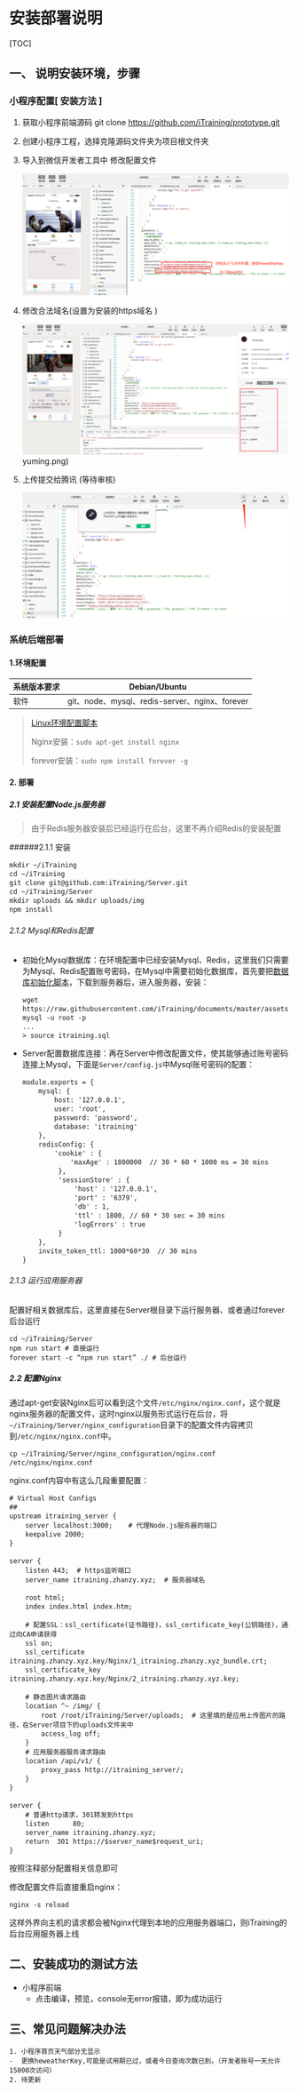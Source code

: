 # 安装部署说明

[TOC]

## 一、 说明安装环境，步骤

### 小程序配置[ 安装方法 ]

1. 获取小程序前端源码   git clone https://github.com/iTraining/prototype.git

2. 创建小程序工程，选择克隆源码文件夹为项目根文件夹

3. 导入到微信开发者工具中 修改配置文件 

   ![](../assets/images/1.png)

4. 修改合法域名(设置为安装的https域名 )

   ![](..//assets/images/yuming.png)yuming.png)

5. 上传提交给腾讯 (等待审核)

   ![](../assets/images/3.png)

   

### 系统后端部署

#### 1.环境配置

| 系统版本要求 | Debian/Ubuntu                                  |
| ------------ | ---------------------------------------------- |
| 软件         | git、node、mysql、redis-server、nginx、forever |

> [Linux环境配置脚本](https://github.com/zhanzongyuan/linux-configuration)
>
> Nginx安装：`sudo apt-get install nginx`
>
> forever安装：`sudo npm install forever -g`

#### 2. 部署

##### 2.1 安装配置Node.js服务器

> 由于Redis服务器安装后已经运行在后台，这里不再介绍Redis的安装配置

######2.1.1 安装

```
mkdir ~/iTraining
cd ~/iTraining
git clone git@github.com:iTraining/Server.git
cd ~/iTraining/Server
mkdir uploads && mkdir uploads/img
npm install
```

###### 2.1.2 Mysql和Redis配置

- 初始化Mysql数据库：在环境配置中已经安装Mysql、Redis，这里我们只需要为Mysql、Redis配置账号密码，在Mysql中需要初始化数据库，首先要把[数据库初始化脚本](https://github.com/iTraining/documents/tree/master/assets/db)，下载到服务器后，进入服务器，安装：

  ```
  wget https://raw.githubusercontent.com/iTraining/documents/master/assets/db/itraining.sql
  mysql -u root -p
  ...
  > source itraining.sql
  ```

- Server配置数据库连接：再在Server中修改配置文件，使其能够通过账号密码连接上Mysql，下面是`Server/config.js`中Mysql账号密码的配置：

  ```
  module.exports = {
      mysql: {
          host: '127.0.0.1',
          user: 'root',
          password: 'password',
          database: 'itraining'
      },
      redisConfig: {
          'cookie' : {
              'maxAge' : 1800000  // 30 * 60 * 1000 ms = 30 mins
           },
           'sessionStore' : {
               'host' : '127.0.0.1',
               'port' : '6379',
               'db' : 1,
               'ttl' : 1800, // 60 * 30 sec = 30 mins
               'logErrors' : true
           }
      },
      invite_token_ttl: 1000*60*30  // 30 mins
  }
  ```

###### 2.1.3 运行应用服务器

配置好相关数据库后，这里直接在Server根目录下运行服务器、或者通过forever后台运行

```
cd ~/iTraining/Server
npm run start # 直接运行
forever start -c “npm run start” ./ # 后台运行
```

##### 2.2 配置Nginx

通过apt-get安装Nginx后可以看到这个文件`/etc/nginx/nginx.conf`，这个就是nginx服务器的配置文件，这时nginx以服务形式运行在后台，将`~/iTraining/Server/nginx_configuration`目录下的配置文件内容拷贝到`/etc/nginx/nginx.conf`中。

```
cp ~/iTraining/Server/nginx_configuration/nginx.conf /etc/nginx/nginx.conf
```

nginx.conf内容中有这么几段重要配置：

```
# Virtual Host Configs
##
upstream itraining_server {                                                         
    server localhost:3000;    # 代理Node.js服务器的端口                                     
    keepalive 2000;
}

server {
    listen 443;  # https监听端口
    server_name itraining.zhanzy.xyz;  # 服务器域名

    root html;
    index index.html index.htm;
	
	# 配置SSL：ssl_certificate(证书路径)，ssl_certificate_key(公钥路径)，通过向CA申请获得
    ssl on;
    ssl_certificate itraining.zhanzy.xyz.key/Nginx/1_itraining.zhanzy.xyz_bundle.crt;
    ssl_certificate_key itraining.zhanzy.xyz.key/Nginx/2_itraining.zhanzy.xyz.key;

	# 静态图片请求路由
    location ^~ /img/ {
        root /root/iTraining/Server/uploads;  # 这里填的是应用上传图片的路径，在Server项目下的uploads文件夹中
        access_log off;
    }
    # 应用服务器服务请求路由
    location /api/v1/ {
        proxy_pass http://itraining_server/;
    }
}

server {
	# 普通http请求，301转发到https
    listen      80;
    server_name itraining.zhanzy.xyz;
    return  301 https://$server_name$request_uri;    
}
```

按照注释部分配置相关信息即可

修改配置文件后直接重启nginx：

```
nginx -s reload
```

这样外界向主机的请求都会被Nginx代理到本地的应用服务器端口，则iTraining的后台应用服务器上线

## 二、安装成功的测试方法

- 小程序前端
  - 点击编译，预览，console无error报错，即为成功运行



## 三、常见问题解决办法

```
1. 小程序首页天气部分无显示
-  更换heweatherKey,可能是试用期已过，或者今日查询次数已到。（开发者账号一天允许15000次访问）
2. 待更新

```

